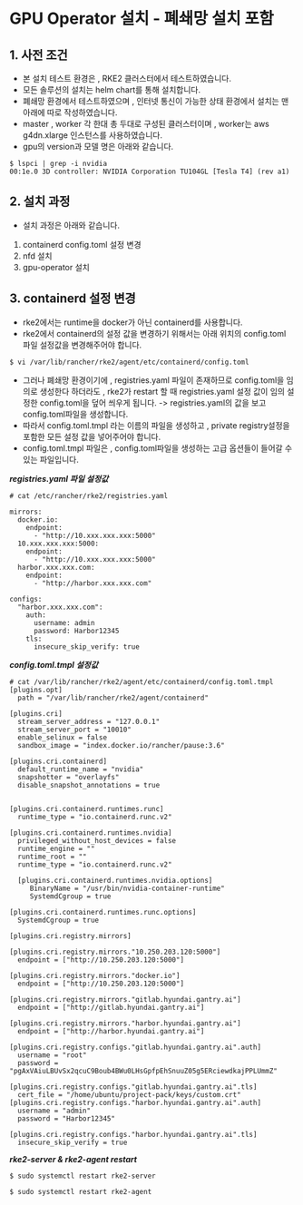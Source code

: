 # GPU Operator 설치 - 폐쇄망 설치 포함
## 1. 사전 조건 
- 본 설치 테스트 환경은 , RKE2 클러스터에서 테스트하였습니다.
- 모든 솔루션의 설치는 helm chart를 통해 설치합니다.
- 폐쇄망 환경에서 테스트하였으며 , 인터넷 통신이 가능한 상태 환경에서 설치는 맨 아래에 따로 작성하였습니다.
- master , worker 각 한대 총 두대로 구성된 클러스터이며 , worker는 aws g4dn.xlarge 인스턴스를 사용하였습니다.
- gpu의 version과 모델 명은 아래와 같습니다.
```
$ lspci | grep -i nvidia
00:1e.0 3D controller: NVIDIA Corporation TU104GL [Tesla T4] (rev a1)
```
## 2. 설치 과정
- 설치 과정은 아래와 같습니다.
1. containerd config.toml 설정 변경
2. nfd 설치
3. gpu-operator 설치
## 3. containerd 설정 변경
- rke2에서는 runtime을 docker가 아닌 containerd를 사용합니다.
- rke2에서 containerd의 설정 값을 변경하기 위해서는 아래 위치의 config.toml 파일 설정값을 변경해주어야 합니다.
```
$ vi /var/lib/rancher/rke2/agent/etc/containerd/config.toml
```
- 그러나 폐쇄망 환경이기에 , registries.yaml 파일이 존재하므로 config.toml을 임의로 생성한다 하더라도 , rke2가 restart 할 때 registries.yaml 설정 값이 임의 설정한 config.toml을 덮어 씌우게 됩니다. -> registries.yaml의 값을 보고 config.toml파일을 생성합니다.
- 따라서 config.toml.tmpl 라는 이름의 파일을 생성하고 , private registry설정을 포함한 모든 설정 값을 넣어주어야 합니다.
- config.toml.tmpl 파일은 , config.toml파일을 생성하는 고급 옵션들이 들어갈 수 있는 파일입니다.

***registries.yaml 파일 설정값***
```
# cat /etc/rancher/rke2/registries.yaml

mirrors:
  docker.io:
    endpoint:
      - "http://10.xxx.xxx.xxx:5000"
  10.xxx.xxx.xxx:5000:
    endpoint:
      - "http://10.xxx.xxx.xxx:5000"
  harbor.xxx.xxx.com:
    endpoint:
      - "http://harbor.xxx.xxx.com"

configs:
  "harbor.xxx.xxx.com":
    auth:
      username: admin
      password: Harbor12345
    tls:
      insecure_skip_verify: true
```
***config.toml.tmpl 설정값***
```
# cat /var/lib/rancher/rke2/agent/etc/containerd/config.toml.tmpl
[plugins.opt]
  path = "/var/lib/rancher/rke2/agent/containerd"

[plugins.cri]
  stream_server_address = "127.0.0.1"
  stream_server_port = "10010"
  enable_selinux = false
  sandbox_image = "index.docker.io/rancher/pause:3.6"

[plugins.cri.containerd]
  default_runtime_name = "nvidia"
  snapshotter = "overlayfs"
  disable_snapshot_annotations = true


[plugins.cri.containerd.runtimes.runc]
  runtime_type = "io.containerd.runc.v2"

[plugins.cri.containerd.runtimes.nvidia]
  privileged_without_host_devices = false
  runtime_engine = ""
  runtime_root = ""
  runtime_type = "io.containerd.runc.v2"

  [plugins.cri.containerd.runtimes.nvidia.options]
     BinaryName = "/usr/bin/nvidia-container-runtime"
     SystemdCgroup = true

[plugins.cri.containerd.runtimes.runc.options]
  SystemdCgroup = true

[plugins.cri.registry.mirrors]

[plugins.cri.registry.mirrors."10.250.203.120:5000"]
  endpoint = ["http://10.250.203.120:5000"]

[plugins.cri.registry.mirrors."docker.io"]
  endpoint = ["http://10.250.203.120:5000"]

[plugins.cri.registry.mirrors."gitlab.hyundai.gantry.ai"]
  endpoint = ["http://gitlab.hyundai.gantry.ai"]
  
[plugins.cri.registry.mirrors."harbor.hyundai.gantry.ai"]
  endpoint = ["http://harbor.hyundai.gantry.ai"]

[plugins.cri.registry.configs."gitlab.hyundai.gantry.ai".auth]
  username = "root"
  password = "pgAxVAiuLBUvSx2qcuC9Boub4BWu0LHsGpfpEhSnuuZ05g5ERciewdkajPPLUmmZ"

[plugins.cri.registry.configs."gitlab.hyundai.gantry.ai".tls]
  cert_file = "/home/ubuntu/project-pack/keys/custom.crt"
[plugins.cri.registry.configs."harbor.hyundai.gantry.ai".auth]
  username = "admin"
  password = "Harbor12345"

[plugins.cri.registry.configs."harbor.hyundai.gantry.ai".tls]
  insecure_skip_verify = true
```
***rke2-server & rke2-agent restart***
```
$ sudo systemctl restart rke2-server

$ sudo systemctl restart rke2-agent
```